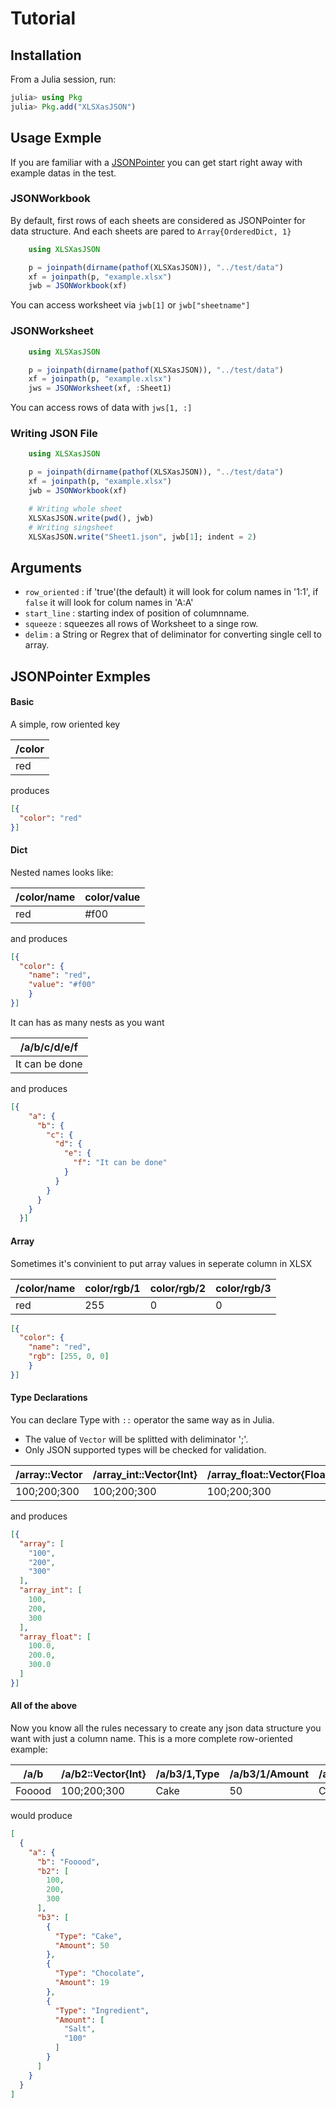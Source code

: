 
# Tutorial

## Installation

From a Julia session, run:

```julia
julia> using Pkg
julia> Pkg.add("XLSXasJSON")
```

## Usage Exmple
If you are familiar with a [JSONPointer](https://tools.ietf.org/html/rfc6901) you can get start right away with example datas in the test.

### JSONWorkbook 
By default, first rows of each sheets are considered as JSONPointer for data structure. And each sheets are pared to `Array{OrderedDict, 1}` 

``` julia
    using XLSXasJSON

    p = joinpath(dirname(pathof(XLSXasJSON)), "../test/data")
    xf = joinpath(p, "example.xlsx")
    jwb = JSONWorkbook(xf)
```
You can access worksheet via `jwb[1]` or `jwb["sheetname"]`


### JSONWorksheet
``` julia
    using XLSXasJSON

    p = joinpath(dirname(pathof(XLSXasJSON)), "../test/data")
    xf = joinpath(p, "example.xlsx")
    jws = JSONWorksheet(xf, :Sheet1)
```
You can access rows of data with `jws[1, :]` 


### Writing JSON File
``` julia
    using XLSXasJSON

    p = joinpath(dirname(pathof(XLSXasJSON)), "../test/data")
    xf = joinpath(p, "example.xlsx")
    jwb = JSONWorkbook(xf)

    # Writing whole sheet
    XLSXasJSON.write(pwd(), jwb)
    # Writing singsheet
    XLSXasJSON.write("Sheet1.json", jwb[1]; indent = 2)
```
## Arguments

- `row_oriented` : if 'true'(the default) it will look for colum names in '1:1', if `false` it will look for colum names in 'A:A' 
- `start_line` : starting index of position of columnname.
- `squeeze` : squeezes all rows of Worksheet to a singe row.
- `delim` : a String or Regrex that of deliminator for converting single cell to array.


## JSONPointer Exmples

#### Basic
A simple, row oriented key

| /color|
| -----|
| red|

produces

```json
[{
  "color": "red"
}]
```

#### Dict
Nested names looks like:

| /color/name|color/value|
| ----------|-----------|
| red       |#f00       |

and produces

```json
[{
  "color": {
    "name": "red",
    "value": "#f00"
    }
}]
```

It can has as many nests as you want

| /a/b/c/d/e/f|
| ---------------|
| It can be done|

and produces

```json
[{
    "a": {
      "b": {
        "c": {
          "d": {
            "e": {
              "f": "It can be done"
            }
          }
        }
      }
    }
  }]

```
#### Array
Sometimes it's convinient to put array values in seperate column in XLSX 

| /color/name|color/rgb/1|color/rgb/2|color/rgb/3|
| ----|-----|-----|-----|
| red     |255   |0 |0  |

```json
[{
  "color": {
    "name": "red",
    "rgb": [255, 0, 0]
    }
}]
```

#### Type Declarations
You can declare Type with `::` operator the same way as in Julia.
- The value of `Vector` will be splitted with deliminator ';'.
- Only JSON supported types will be checked for validation.

| /array::Vector    |/array_int::Vector{Int}|/array_float::Vector{Float64}|
| ------------| ------------ | ------------|
| 100;200;300 |100;200;300   |100;200;300  |

and produces

```json
[{
  "array": [
    "100",
    "200",
    "300"
  ],
  "array_int": [
    100,
    200,
    300
  ],
  "array_float": [
    100.0,
    200.0,
    300.0
  ]
}]
```

#### All of the above

Now you know all the rules necessary to create any json data structure you want with just a column name.
This is a more complete row-oriented example:

| /a/b | /a/b2::Vector{Int} | /a/b3/1,Type | /a/b3/1/Amount | /a/b3/2/Type | /a/b3/2/Amount | /a/b3/3/Type | /a/b3/3/Amount::Vector |
|------------------|-------------|------|---|------------|---|-----------|-----------|
| Fooood | 100;200;300 | Cake | 50 | Chocolate | 19 | Ingredient | Salt;100 |

would produce
```json
[
  {
    "a": {
      "b": "Fooood",
      "b2": [
        100,
        200,
        300
      ],
      "b3": [
        {
          "Type": "Cake",
          "Amount": 50
        },
        {
          "Type": "Chocolate",
          "Amount": 19
        },
        {
          "Type": "Ingredient",
          "Amount": [
            "Salt",
            "100"
          ]
        }
      ]
    }
  }
]

```
